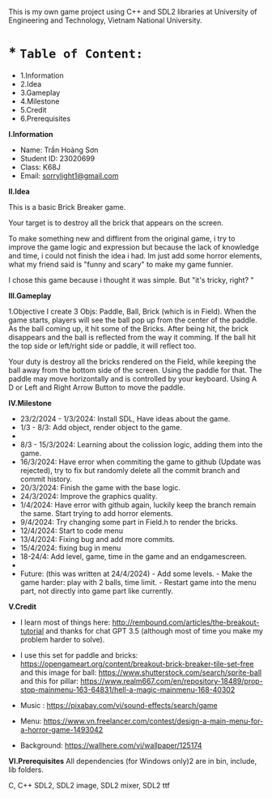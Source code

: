 This is my own game project using C++ and SDL2 libraries at University of Engineering and Technology, Vietnam National University.


#  * **`Table of Content:`**

* 1.Information
* 2.Idea
* 3.Gameplay
* 4.Milestone
* 5.Credit
* 6.Prerequisites






 **I.Information**
* Name: Trần Hoàng Sơn
* Student ID: 23020699
* Class: K68J
* Email: sorrylight1@gmail.com


**II.Idea**

This is a basic Brick Breaker game.

Your target is to destroy all the brick that appears on the screen.

To make something new and diffirent from the original game, i try to improve the game logic and expression but because the lack of knowledge and time, i could not finish the idea i had.
Im just add some horror elements, what my friend said is "funny and scary" to make my game funnier.

I chose this game because i thought it was simple. But  "it's tricky, right? "



**III.Gameplay**


1.Objective
I create 3 Objs: Paddle, Ball, Brick (which is in Field).
When the game starts, players will see the ball pop up from the center of the paddle. As the ball coming up, it hit some of the Bricks. After being hit, the brick disappears and the ball is reflected from the way it comming. 
If the ball hit the top side or left/right side or paddle, it will reflect too.

Your duty is destroy all the bricks rendered on the Field, while keeping the ball away from the bottom side of the screen. Using the paddle for that.
The paddle may move horizontally and is controlled by your keyboard. Using A D or Left and Right Arrow Button to move the paddle.


**IV.Milestone**


* 23/2/2024 - 1/3/2024: Install SDL, Have ideas about the game.
* 1/3 - 8/3: Add object, render object to the game.
* 
* 8/3 - 15/3/2024: Learning about the colission logic, adding them into the game.
* 16/3/2024: Have error when commiting the game to github (Update was rejected), try to fix but randomly delete all the commit branch and commit history.
* 20/3/2024: Finish the game with the base logic.
* 24/3/2024: Improve the graphics quality.
* 1/4/2024: Have error with github again, luckily keep the branch remain the same. Start trying to add horror elements.
* 9/4/2024: Try changing some part in Field.h to render the bricks.
* 12/4/2024: Start to code menu
* 13/4/2024: Fixing bug and add more commits.
* 15/4/2024: fixing bug in menu
* 18-24/4: Add level, game, time in the game and an endgamescreen.
* 
* Future: (this was written at 24/4/2024) 
        - Add some levels.
        - Make the game harder: play with 2 balls, time             limit.
        - Restart game into the menu part, not directly             into game part like currently.



**V.Credit**

* I learn most of things here: http://rembound.com/articles/the-breakout-tutorial
and thanks for chat GPT 3.5 (although most of time you make my problem harder to solve).

* I use this set for paddle and bricks: https://opengameart.org/content/breakout-brick-breaker-tile-set-free
and this image for ball: https://www.shutterstock.com/search/sprite-ball
and this for pillar: https://www.realm667.com/en/repository-18489/prop-stop-mainmenu-163-64831/hell-a-magic-mainmenu-168-40302

* Music : https://pixabay.com/vi/sound-effects/search/game
* Menu: https://www.vn.freelancer.com/contest/design-a-main-menu-for-a-horror-game-1493042
* Background: https://wallhere.com/vi/wallpaper/125174

**VI.Prerequisites**
All dependencies (for Windows only)2 are in bin, include, lib folders.

C, C++
SDL2, SDL2 image, SDL2 mixer, SDL2 ttf
